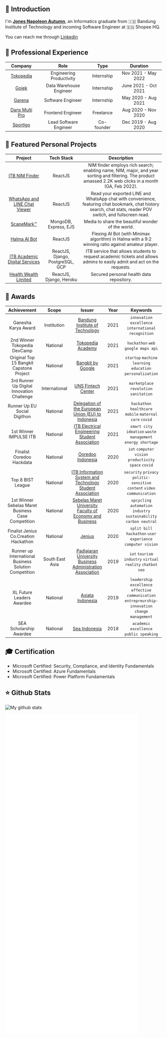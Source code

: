 ## 🐬 Introduction

I'm [**Jones Napoleon Autumn**](https://jonesnapoleon.com/), an Informatics graduate from 🇮🇩 Bandung Institute of Technology and incoming Software Engineer at 🇸🇬 Shopee HQ.

You can reach me through [Linkedin](https://www.linkedin.com/in/jonesnapoleon/)

## 💼 Professional Experience

|                             Company                              |           Role           |    Type    |       Duration       |
| :--------------------------------------------------------------: | :----------------------: | :--------: | :------------------: |
|          [Tokopedia](https://www.tokopedia.com/about/)           | Engineering Productivity | Internship | Nov 2021 - May 2022  |
|           [Gojek](https://www.gojek.com/en-id/about/)            | Data Warehouse Engineer  | Internship | June 2021 - Oct 2021 |
|               [Garena](https://www.garena.co.id/)                |    Software Engineer     | Internship | May 2020 - Aug 2021  |
|           [Dans Multi Pro](https://dansmultipro.com/)            |    Frontend Engineer     | Freelance  | Aug 2020 - Nov 2020  |
| [Sportigo](https://www.linkedin.com/company/sportigo-indonesia/) |  Lead Software Engineer  | Co-founder | Dec 2019 - Aug 2020  |

## 🌱 Featured Personal Projects

|                                         Project                                          |            Tech Stack            |                                                                          Description                                                                          |
| :--------------------------------------------------------------------------------------: | :------------------------------: | :-----------------------------------------------------------------------------------------------------------------------------------------------------------: |
|                  [ITB NIM Finder](https://jonesnapoleon.com/nimfinder)                   |             ReactJS              |   NIM finder employs rich search; enabling name, NIM, major, and year sorting and filtering. The product amassed 2.2K web clicks in a month (GA, Feb 2022).   |
| [WhatsApp and LINE Chat Viewer](https://jonesnapoleon.com/projects/chat-viewer/whatsapp) |             ReactJS              | Read your exported LINE and WhatsApp chat with convenience, featuring chat bookmark, chat history search, chat stats, reader POV switch, and fullscreen read. |
|                      [ScapeMark™](https://scapemark.herokuapp.com/)                      |      MongoDB, Express, EJS       |                                                       Media to share the beautiful wonder of the world.                                                       |
|                       [Halma AI Bot](https://halmaaibot.web.app/)                        |             ReactJS              |                               Flexing AI Bot (with Minimax algorithm) in Halma with a 9:2 winning ratio against amateur player.                               |
|            [ITB Academic Digital Services](https://layanan.jonesnapoleon.com)            | ReactJS, Django, PostgreSQL, GCP |                    ITB service that allows students to request academic tickets and allows admins to easily admit and act on the requests.                    |
|            [Health Wealth Limited](https://healthwealthlimited.netlify.app/)             |     ReactJS, Django, Heroku      |                                                           Secured personal health data repository.                                                            |

## 🥇 Awards

|                      Achievement                      |      Scope      |                                                              Issuer                                                              | Year |                                             Keywords                                              |
| :---------------------------------------------------: | :-------------: | :------------------------------------------------------------------------------------------------------------------------------: | :--: | :-----------------------------------------------------------------------------------------------: |
|                  Ganesha Karya Award                  |   Institution   |                                      [Bandung Institute of Technology](https://itb.ac.id/)                                       | 2021 |                        `innovation excellence` `international recognition`                        |
|             2nd Winner Tokopedia DevCamp              |    National     |                               [Tokopedia Academy](https://academy.tokopedia.com/events/dev-camp/)                                | 2021 |                                `hackathon` `web` `google maps api`                                |
|       Original Top 15 Bangkit Capstone Project        |    National     |                                   [Bangkit by Google](https://grow.google/intl/id_id/bangkit/)                                   | 2021 |                    `startup` `machine learning` `education` `personalization`                     |
|      3rd Runner Up Digital Innovation Challenge       |  International  |                                [UNS Fintech Center](https://fintechcenter.uns.ac.id/en/home-en/)                                 | 2021 |                              `marketplace` `revolution` `sanitation`                              |
|             Runner Up EU Social Digithon              |    National     | [Delegation of the European Union (EU) to Indonesia](https://eeas.europa.eu/delegations/fiji/104635/eu-social-digithon-2021_ru/) | 2021 |                     `hackathon` `healthcare` `mobile` `maternal care` `covid`                     |
|                1st Winner IMPULSE ITB                 |    National     |                 [ITB Electrical Engineering Student Association](https://www.linkedin.com/company/impulse-itb/)                  | 2021 |                   `smart city` `ideation` `waste management` `energy shortage`                    |
|               Finalist Ooredoo Hackdata               |    National     |                              [Ooredoo Indonesia](https://www.hackathon.lime-innovation.id/hackdata)                              | 2020 |                       `iot` `computer vision` `productivity space` `covid`                        |
|                   Top 8 BIST League                   |    National     |            [ITB Information System and Technology Student Association](https://www.linkedin.com/company/assists-itb/)            | 2020 |              `security` `privacy` `politic-sensitive content` `video communication`               |
|  1st Winner Sebelas Maret Business Case Competition   |    National     |             [Sebelas Maret University Faculty of Economy and Business](https://uns.ac.id/en/economics-and-business/)             | 2020 |                `upcycling` `automation` `industry sustainability` `carbon neutral`                |
|         Finalist Jenius Co.Creation Hackathon         |    National     |                                                [Jenius](https://www.cocreate.id/)                                                | 2020 |                   `split bill` `hackathon` `user experience` `computer vision`                    |
| Runner up International Business Solution Competition | South East Asia |                     [Padjajaran University Business Administration Association](https://www.ibscunpad.com/)                      | 2019 |                    `iot` `tourism industry` `virtual reality` `chatbot` `seo`                     |
|               XL Future Leaders Awardee               |    National     |                                         [Axiata Indonesia](https://xlfutureleaders.com/)                                         | 2019 | `leadership excellence` `effective communication` `entrepreurship-innovation` `change management` |
|                SEA Scholarship Awardee                |    National     |                                         [Sea Indonesia](https://idscholarships.sea.com/)                                         | 2018 |                              `academic excellence` `public speaking`                              |

## 🎓 Certification

- Microsoft Certified: Security, Compliance, and Identity Fundamentals
- Microsoft Certified: Azure Fundamentals
- Microsoft Certified: Power Platform Fundamentals

## ⭐ Github Stats

![My github stats](https://github-readme-stats.vercel.app/api?username=jonesnapoleon&count_private=true&show_icons=true)

![Metrics](/github-metrics.svg)
